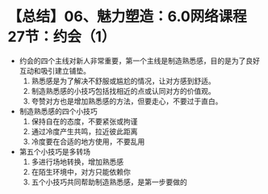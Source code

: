 # 【总结】06、魅力塑造：6.0网络课程27节：约会（1）

-   约会的四个主线对新人非常重要，第一个主线是制造熟悉感，目的是为了良好互动和吸引建立铺垫。
    1.  熟悉感是为了解决不舒服或尴尬的情况，让对方感到舒适。
    2.  制造熟悉感的小技巧包括找相近的点或认同对方的价值观。
    3.  夸赞对方也是增加熟悉感的方法，但要走心，不要过于直白。
-   制造熟悉感的四个小技巧
    1.  保持自在的态度，不要紧张或拘谨
    2.  通过冷度产生共鸣，拉近彼此距离
    3.  冷度要在合适的地方使用，不要乱用
-   第五个小技巧是多转场
    1.  多进行场地转换，增加熟悉感
    2.  在陌生环境中，对方只能依赖你
    3.  五个小技巧共同帮助制造熟悉感，是第一步要做的